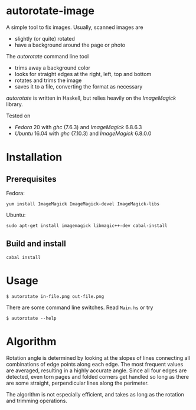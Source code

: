 autorotate-image
================

A simple tool to fix images. Usually, scanned images are

* slightly (or quite) rotated
* have a background around the page or photo

The _autorotate_ command line tool

* trims away a background color
* looks for straight edges at the right, left, top and bottom
* rotates and trims the image
* saves it to a file, converting the format as necessary

_autorotate_ is written in Haskell, but relies heavily on the _ImageMagick_
library.

Tested on
* _Fedora_ 20 with  _ghc_ (7.6.3) and _ImageMagick_ 6.8.6.3
* _Ubuntu_ 16.04 with _ghc_ (7.10.3) and _ImageMagick_ 6.8.0.0

Installation
============

Prerequisites
-------------

Fedora:

    yum install ImageMagick ImageMagick-devel ImageMagick-libs

Ubuntu:

    sudo apt-get install imagemagick libmagic++-dev cabal-install

Build and install
-----------------

    cabal install

Usage
=====

    $ autorotate in-file.png out-file.png

There are some command line switches. Read `Main.hs` or try

    $ autorotate --help


Algorithm
=========

Rotation angle is determined by looking at the slopes of lines connecting all
combinations of edge points along each edge. The most frequent values are
averaged, resulting in a highly accurate angle. Since all four edges are detected,
even torn pages and folded corners get handled so long as there are some straight,
perpendicular lines along the perimeter.

The algorithm is not especially efficient, and takes as long as the rotation and
trimming operations.
